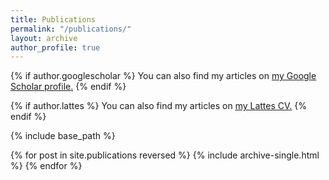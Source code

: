 ```yaml
---
title: Publications
permalink: "/publications/"
layout: archive
author_profile: true
---
```


{% if author.googlescholar %}
  You can also find my articles on <u><a href="{{author.googlescholar}}">my Google Scholar profile</a>.</u>
{% endif %}

{% if author.lattes %}
  You can also find my articles on <u><a href="{{author.lattes}}">my Lattes CV</a>.</u>
{% endif %}

{% include base_path %}

{% for post in site.publications reversed %}
  {% include archive-single.html %}
{% endfor %}
